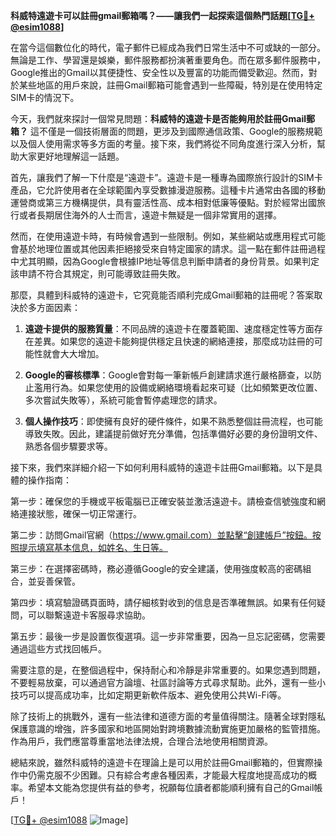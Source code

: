 **科威特遠遊卡可以註冊gmail郵箱嗎？——讓我們一起探索這個熱門話題[[TG💪+ @esim1088](https://t.me/s/esim1088)]**

在當今這個數位化的時代，電子郵件已經成為我們日常生活中不可或缺的一部分。無論是工作、學習還是娛樂，郵件服務都扮演著重要角色。而在眾多郵件服務中，Google推出的Gmail以其便捷性、安全性以及豐富的功能而備受歡迎。然而，對於某些地區的用戶來說，註冊Gmail郵箱可能會遇到一些障礙，特別是在使用特定SIM卡的情況下。

今天，我們就來探討一個常見問題：**科威特的遠遊卡是否能夠用於註冊Gmail郵箱？** 這不僅是一個技術層面的問題，更涉及到國際通信政策、Google的服務規範以及個人使用需求等多方面的考量。接下來，我們將從不同角度進行深入分析，幫助大家更好地理解這一話題。

首先，讓我們了解一下什麼是“遠遊卡”。遠遊卡是一種專為國際旅行設計的SIM卡產品，它允許使用者在全球範圍內享受數據漫遊服務。這種卡片通常由各國的移動運營商或第三方機構提供，具有靈活性高、成本相對低廉等優點。對於經常出國旅行或者長期居住海外的人士而言，遠遊卡無疑是一個非常實用的選擇。

然而，在使用遠遊卡時，有時候會遇到一些限制。例如，某些網站或應用程式可能會基於地理位置或其他因素拒絕接受來自特定國家的請求。這一點在郵件註冊過程中尤其明顯，因為Google會根據IP地址等信息判斷申請者的身份背景。如果判定該申請不符合其規定，則可能導致註冊失敗。

那麼，具體到科威特的遠遊卡，它究竟能否順利完成Gmail郵箱的註冊呢？答案取決於多方面因素：

1. **遠遊卡提供的服務質量**：不同品牌的遠遊卡在覆蓋範圍、速度穩定性等方面存在差異。如果您的遠遊卡能夠提供穩定且快速的網絡連接，那麼成功註冊的可能性就會大大增加。
   
2. **Google的審核標準**：Google會對每一筆新帳戶創建請求進行嚴格篩查，以防止濫用行為。如果您使用的設備或網絡環境看起來可疑（比如頻繁更改位置、多次嘗試失敗等），系統可能會暫停處理您的請求。

3. **個人操作技巧**：即使擁有良好的硬件條件，如果不熟悉整個註冊流程，也可能導致失敗。因此，建議提前做好充分準備，包括準備好必要的身份證明文件、熟悉各個步驟要求等。

接下來，我們來詳細介紹一下如何利用科威特的遠遊卡註冊Gmail郵箱。以下是具體的操作指南：

第一步：確保您的手機或平板電腦已正確安裝並激活遠遊卡。請檢查信號強度和網絡連接狀態，確保一切正常運行。

第二步：訪問Gmail官網（https://www.gmail.com）並點擊“創建帳戶”按鈕。按照提示填寫基本信息，如姓名、生日等。

第三步：在選擇密碼時，務必遵循Google的安全建議，使用強度較高的密碼組合，並妥善保管。

第四步：填寫驗證碼頁面時，請仔細核對收到的信息是否準確無誤。如果有任何疑問，可以聯繫遠遊卡客服尋求協助。

第五步：最後一步是設置恢復選項。這一步非常重要，因為一旦忘記密碼，您需要通過這些方式找回帳戶。

需要注意的是，在整個過程中，保持耐心和冷靜是非常重要的。如果您遇到問題，不要輕易放棄，可以通過官方論壇、社區討論等方式尋求幫助。此外，還有一些小技巧可以提高成功率，比如定期更新軟件版本、避免使用公共Wi-Fi等。

除了技術上的挑戰外，還有一些法律和道德方面的考量值得關注。隨著全球對隱私保護意識的增強，許多國家和地區開始對跨境數據流動實施更加嚴格的監管措施。作為用戶，我們應當尊重當地法律法規，合理合法地使用相關資源。

總結來說，雖然科威特的遠遊卡在理論上是可以用於註冊Gmail郵箱的，但實際操作中仍需克服不少困難。只有綜合考慮各種因素，才能最大程度地提高成功的概率。希望本文能為您提供有益的參考，祝願每位讀者都能順利擁有自己的Gmail帳戶！

[[TG💪+ @esim1088](https://t.me/s/esim1088) ![Image](https://i.postimg.cc/4NQfJmqS/Snipaste-2025-05-13-00-14-12.png)]